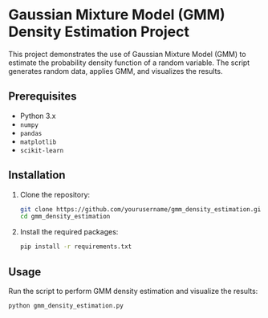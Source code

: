 # Gaussian Mixture Model (GMM) Density Estimation Project

This project demonstrates the use of Gaussian Mixture Model (GMM) to estimate the probability density function of a random variable. The script generates random data, applies GMM, and visualizes the results.

## Prerequisites

- Python 3.x
- `numpy`
- `pandas`
- `matplotlib`
- `scikit-learn`

## Installation

1. Clone the repository:
    ```sh
    git clone https://github.com/yourusername/gmm_density_estimation.git
    cd gmm_density_estimation
    ```

2. Install the required packages:
    ```sh
    pip install -r requirements.txt
    ```

## Usage

Run the script to perform GMM density estimation and visualize the results:
```sh
python gmm_density_estimation.py

